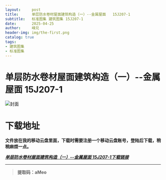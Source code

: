 ```yaml
---
layout:     post
title:      单层防水卷材屋面建筑构造（一）--金属屋面 	15J207-1
subtitle:   标准图集 建筑图集 15J207-1
date:       2025-04-25
author:     峰兄
header-img: img/the-first.png
catalog: true
tags:
- 建筑图集
- 标准图集
---
```

# 单层防水卷材屋面建筑构造（一）--金属屋面 	15J207-1
![封面](https://pic1.imgdb.cn/item/680afbd858cb8da5c8c9e962.jpg)

# 下载地址 ##
**文件放在我的移动云盘里面，下载时需要注册一个移动云盘账号，登陆后下载，稍稍麻烦一点。**  
  
[**_单层防水卷材屋面建筑构造（一）--金属屋面  15J207-1下载链接_**](https://caiyun.139.com/m/i?105CpU1NpXGbW)
***
> **提取码：aMeo**

